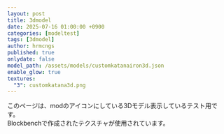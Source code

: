 ```yaml
---
layout: post
title: 3dmodel
date: 2025-07-16 01:00:00 +0900
categories: [modeltest]
tags: [3dmodel]
author: hrmcngs
published: true
onlydate: false
model_path: /assets/models/customkatanairon3d.json
enable_glow: true
textures:
  "3": customkatana3d.png
---
```



このページは、modのアイコンにしている3Dモデル表示しているテスト用です。  
Blockbenchで作成されたテクスチャが使用されています。
